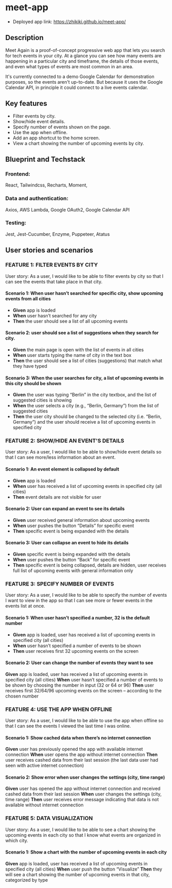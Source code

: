 # meet-app

- Deployed app link: https://zhikiki.github.io/meet-app/

## Description

Meet Again is a proof-of-concept progressive web app that lets you search for tech events in your city. At a glance you can see how many events are happening in a particular city and timeframe, the details of those events, and even what types of events are most common in an area.

It's currently connected to a demo Google Calendar for demonstration purposes, so the events aren't up-to-date. But because it uses the Google Calendar API, in principle it could connect to a live events calendar.

## Key features

- Filter events by city.
- Show/hide event details.
- Specify number of events shown on the page.
- Use the app when offline.
- Add an app shortcut to the home screen.
- View a chart showing the number of upcoming events by city.

## Blueprint and Techstack

### Frontend:

React,
Tailwindcss,
Recharts,
Moment,

### Data and authentication:

Axios,
AWS Lambda,
Google OAuth2,
Google Calendar API

### Testing:

Jest,
Jest-Cucumber,
Enzyme,
Puppeteer,
Atatus

## User stories and scenarios

### FEATURE 1: FILTER EVENTS BY CITY

User story: As a user, I would like to be able to filter events by city so that I can see the events that take place in that city.

#### Scenario 1: When user hasn’t searched for specific city, show upcoming events from all cities

- **Given** app is loaded
- **When** user hasn’t searched for any city
- **Then** the user should see a list of all upcoming events

#### Scenario 2: user should see a list of suggestions when they search for city.

- **Given** the main page is open with the list of events in all cities
- **When** user starts typing the name of city in the text box
- **Then** the user should see a list of cities (suggestions) that match what they have typed

#### Scenario 3: When the user searches for city, a list of upcoming events in this city should be shown

- **Given** the user was typing “Berlin” in the city textbox, and the list of suggested cities is showing
- **When** the user selects a city (e.g., “Berlin, Germany”) from the list of suggested cities
- **Then** the user city should be changed to the selected city (i.e. “Berlin, Germany”) and the user should receive a list of upcoming events in specified city

### FEATURE 2: SHOW/HIDE AN EVENT'S DETAILS

User story: As a user, I would like to be able to show/hide event details so that I can see more/less information about an event.

#### Scenario 1: An event element is collapsed by default

- **Given** app is loaded
- **When** user has received a list of upcoming events in specified city (all cities)
- **Then** event details are not visible for user

#### Scenario 2: User can expand an event to see its details

- **Given** user received general information about upcoming events
- **When** user pushes the button “Details” for specific event
- **Then** specific event is being expanded with the details

#### Scenario 3: User can collapse an event to hide its details

- **Given** specific event is being expanded with the details
- **When** user pushes the button “Back” for specific event
- **Then** specific event is being collapsed, details are hidden, user receives full list of upcoming events with general information only

### FEATURE 3: SPECIFY NUMBER OF EVENTS

User story: As a user, I would like to be able to specify the number of events I want to view in the app so that I can see more or fewer events in the events list at once.

#### Scenario 1: When user hasn’t specified a number, 32 is the default number

- **Given** app is loaded, user has received a list of upcoming events in specified city (all cities)
- **When** user hasn’t specified a number of events to be shown
- **Then** user receives first 32 upcoming events on the screen

#### Scenario 2: User can change the number of events they want to see

**Given** app is loaded, user has received a list of upcoming events in specified city (all cities)
**When** user hasn’t specified a number of events to be shown by choosing the number in input (32 or 64 or 96)
**Then** user receives first 32/64/96 upcoming events on the screen – according to the chosen number

### FEATURE 4: USE THE APP WHEN OFFLINE

User story: As a user, I would like to be able to use the app when offline so that I can see the events I viewed the last time I was online.

#### Scenario 1: Show cached data when there’s no internet connection

**Given** user has previously opened the app with available internet connection
**When** user opens the app without internet connection
**Then** user receives cashed data from their last session (the last data user had seen with active internet connection)

#### Scenario 2: Show error when user changes the settings (city, time range)

**Given** user has opened the app without internet connection and received cashed data from their last session
**When** user changes the settings (city, time range)
**Then** user receives error message indicating that data is not available without internet connection

### FEATURE 5: DATA VISUALIZATION

User story: As a user, I would like to be able to see a chart showing the upcoming events in each city so that I know what events are organized in which city.

#### Scenario 1: Show a chart with the number of upcoming events in each city

**Given** app is loaded, user has received a list of upcoming events in specified city (all cities)
**When** user push the button “Visualize”
**Then** they will see a chart showing the number of upcoming events in that city, categorized by type
